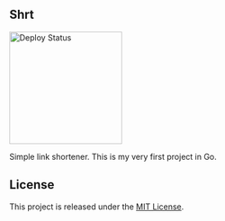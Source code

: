 Shrt
----
[<img src="https://github.com/landmaj/shrt/workflows/deploy/badge.svg" width="200" alt="Deploy Status">](https://github.com/landmaj/shrt/actions)

Simple link shortener. This is my very first project in Go.

## License

This project is released under the [MIT License](LICENSE).

